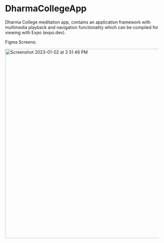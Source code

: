 # DharmaCollegeApp
Dharma College meditation app, contains an application framework with multimedia playback and navigation functionality which can be compiled for viewing with Expo (expo.dev).

Figma Screens:

<img width="618" alt="Screenshot 2023-01-02 at 3 51 46 PM" src="https://user-images.githubusercontent.com/38735296/210285804-9d0c5e28-8c2a-426a-a21d-d4661b74ddc2.png">
